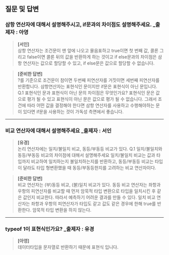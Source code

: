 ## 질문 및 답변
### 삼항 연산자에 대해서 설명해주시고, if문과의 차이점도 설명해주세요. _출제자 : 아영
> **[서인]** <br />
> 삼항 연산자는 조건문이 맨 앞에 나오고 물음표하고 true이면 첫 번째 값, 콜론 그리고 false이면 콜론 뒤의 값을 반환하게 하는 것이고 if else문과의 차이점은 삼항 연산자는 값으로 할당할 수 있고, if else문은 값으로 할당할 수 없습니다.

> **[준비한 답변]** <br />
> ?를 기준으로 조건문이 참이면 두번째 피연산자를 거짓이면 세번째 피연산자를 반환합니다.
> 삼항연산자는 표현식인 문이지만 if문은 표현식이 아닌 문입니다.
Q.1 표현식인 문과 표현식이 아닌 문의 차이점은 무엇인가요?
> 표현식인 문은 값으로 평가 될 수 있고 표현식이 아닌 문은 값으로 평가 될 수 없습니다.
> 그래서 조건에 따라 어떤 값을 결정해야 한다면 삼항 연산자를 사용하고 수행해야하는 문이 있다면 if문을 사용하는 것이 가독성 측면에서 좋습니다.

---
### 비교 연산자에 대해서 설명해주세요 _출제자 : 서인
> **[유경]** <br />
> 논리 연산자에는 일치/불일치 비교, 동등/부동등 비교가 있다.
> Q.1 일치/불일치와 동등/부동등 비교의 차이점에 대해서 설명해주세요
> 일치/불일치 비교는 값과 타입까지 비교하여 일치하는지 불일치하는지를 반환하고, 동등/부동등 비교는 타입이 달라도 타입 형변환했을 때 동등/부동등한지를 고려하는 비교 연산자이다.

> **[준비한 답변]** <br />
> 비교 연산자는 (부)동등 비교, (불)일치 비교가 있다. 동등 비교 연산자는 좌항과 우항의 피연산자를 비교할 때 먼저 암묵적 타입 변환으로 타입을 일치시킨 후 같은 값인지 비교한다. 따라서 예측하기 어려운 결과를 만들 수 있다.
> 일치 비교 연산자는 좌항과 우항의 피연산자가 타입도 같고 값도 같은 경우에 한해 true를 반환한다. 암묵적 타입 변환을 하지 않는다. 

---
### typeof 1이 표현식인가요? _출제자 : 유경
> **[아영]** <br />
> 데이터타입을 문자열로 반환하기 때문에 표현식 입니다.

